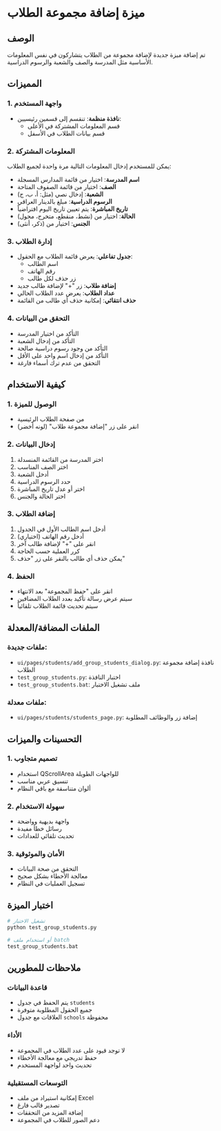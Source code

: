 # ميزة إضافة مجموعة الطلاب

## الوصف
تم إضافة ميزة جديدة لإضافة مجموعة من الطلاب يتشاركون في نفس المعلومات الأساسية مثل المدرسة والصف والشعبة والرسوم الدراسية.

## المميزات

### 1. واجهة المستخدم
- **نافذة منظمة**: تنقسم إلى قسمين رئيسيين:
  - قسم المعلومات المشتركة في الأعلى
  - قسم بيانات الطلاب في الأسفل

### 2. المعلومات المشتركة
يمكن للمستخدم إدخال المعلومات التالية مرة واحدة لجميع الطلاب:
- **اسم المدرسة**: اختيار من قائمة المدارس المسجلة
- **الصف**: اختيار من قائمة الصفوف المتاحة
- **الشعبة**: إدخال نصي (مثل: أ، ب، ج)
- **الرسوم الدراسية**: مبلغ بالدينار العراقي
- **تاريخ المباشرة**: يتم تعيين تاريخ اليوم افتراضياً
- **الحالة**: اختيار من (نشط، منقطع، متخرج، محول)
- **الجنس**: اختيار من (ذكر، أنثى)

### 3. إدارة الطلاب
- **جدول تفاعلي**: يعرض قائمة الطلاب مع الحقول:
  - اسم الطالب
  - رقم الهاتف
  - زر حذف لكل طالب
- **إضافة طلاب**: زر "+" لإضافة طالب جديد
- **عداد الطلاب**: يعرض عدد الطلاب الحالي
- **حذف انتقائي**: إمكانية حذف أي طالب من القائمة

### 4. التحقق من البيانات
- التأكد من اختيار المدرسة
- التأكد من إدخال الشعبة
- التأكد من وجود رسوم دراسية صالحة
- التأكد من إدخال اسم واحد على الأقل
- التحقق من عدم ترك أسماء فارغة

## كيفية الاستخدام

### 1. الوصول للميزة
- من صفحة الطلاب الرئيسية
- انقر على زر "إضافة مجموعة طلاب" (لونه أخضر)

### 2. إدخال البيانات
1. اختر المدرسة من القائمة المنسدلة
2. اختر الصف المناسب
3. أدخل الشعبة
4. حدد الرسوم الدراسية
5. اختر أو عدل تاريخ المباشرة
6. اختر الحالة والجنس

### 3. إضافة الطلاب
1. أدخل اسم الطالب الأول في الجدول
2. أدخل رقم الهاتف (اختياري)
3. انقر على "+" لإضافة طالب آخر
4. كرر العملية حسب الحاجة
5. يمكن حذف أي طالب بالنقر على زر "حذف"

### 4. الحفظ
- انقر على "حفظ المجموعة" بعد الانتهاء
- سيتم عرض رسالة تأكيد بعدد الطلاب المضافين
- سيتم تحديث قائمة الطلاب تلقائياً

## الملفات المضافة/المعدلة

### ملفات جديدة:
- `ui/pages/students/add_group_students_dialog.py`: نافذة إضافة مجموعة الطلاب
- `test_group_students.py`: اختبار النافذة
- `test_group_students.bat`: ملف تشغيل الاختبار

### ملفات معدلة:
- `ui/pages/students/students_page.py`: إضافة زر والوظائف المطلوبة

## التحسينات والميزات

### 1. تصميم متجاوب
- استخدام QScrollArea للواجهات الطويلة
- تنسيق عربي مناسب
- ألوان متناسقة مع باقي النظام

### 2. سهولة الاستخدام
- واجهة بديهية وواضحة
- رسائل خطأ مفيدة
- تحديث تلقائي للعدادات

### 3. الأمان والموثوقية
- التحقق من صحة البيانات
- معالجة الأخطاء بشكل صحيح
- تسجيل العمليات في النظام

## اختبار الميزة

```bash
# تشغيل الاختبار
python test_group_students.py

# أو استخدام ملف batch
test_group_students.bat
```

## ملاحظات للمطورين

### قاعدة البيانات
- يتم الحفظ في جدول `students`
- جميع الحقول المطلوبة متوفرة
- العلاقات مع جدول `schools` محفوظة

### الأداء
- لا توجد قيود على عدد الطلاب في المجموعة
- حفظ تدريجي مع معالجة الأخطاء
- تحديث واحد لواجهة المستخدم

### التوسعات المستقبلية
- إمكانية استيراد من ملف Excel
- تصدير قالب فارغ
- إضافة المزيد من التحققات
- دعم الصور للطلاب في المجموعة
